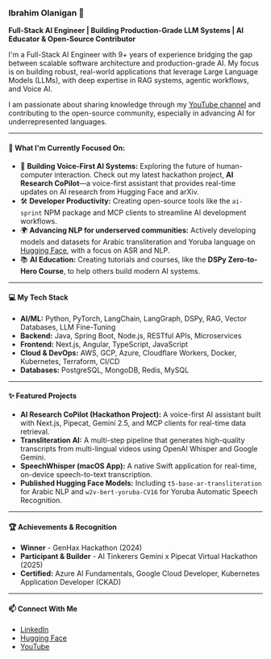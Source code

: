 ### Ibrahim Olanigan 👋

**Full-Stack AI Engineer | Building Production-Grade LLM Systems | AI Educator & Open-Source Contributor**

I'm a Full-Stack AI Engineer with 9+ years of experience bridging the gap between scalable software architecture and production-grade AI. My focus is on building robust, real-world applications that leverage Large Language Models (LLMs), with deep expertise in RAG systems, agentic workflows, and Voice AI.

I am passionate about sharing knowledge through my [YouTube channel](https://www.youtube.com/@IbrahimOlanigan) and contributing to the open-source community, especially in advancing AI for underrepresented languages.

---

#### 🔭 What I'm Currently Focused On:

*   🚀 **Building Voice-First AI Systems:** Exploring the future of human-computer interaction. Check out my latest hackathon project, **AI Research CoPilot**—a voice-first assistant that provides real-time updates on AI research from Hugging Face and arXiv.
*   🛠️ **Developer Productivity:** Creating open-source tools like the `ai-sprint` NPM package and MCP clients to streamline AI development workflows.
*   🌍 **Advancing NLP for underserved communities:** Actively developing models and datasets for Arabic transliteration and Yoruba language on [Hugging Face](https://huggingface.co/olanigan), with a focus on ASR and NLP.
*   📚 **AI Education:** Creating tutorials and courses, like the **DSPy Zero-to-Hero Course**, to help others build modern AI systems.

---

#### 💻 My Tech Stack

*   **AI/ML:** Python, PyTorch, LangChain, LangGraph, DSPy, RAG, Vector Databases, LLM Fine-Tuning
*   **Backend:** Java, Spring Boot, Node.js, RESTful APIs, Microservices
*   **Frontend:** Next.js, Angular, TypeScript, JavaScript
*   **Cloud & DevOps:** AWS, GCP, Azure, Cloudflare Workers, Docker, Kubernetes, Terraform, CI/CD
*   **Databases:** PostgreSQL, MongoDB, Redis, MySQL

---

#### ✨ Featured Projects

*   **AI Research CoPilot (Hackathon Project):** A voice-first AI assistant built with Next.js, Pipecat, Gemini 2.5, and MCP clients for real-time data retrieval.
*   **Transliteration AI:** A multi-step pipeline that generates high-quality transcripts from multi-lingual videos using OpenAI Whisper and Google Gemini.
*   **SpeechWhisper (macOS App):** A native Swift application for real-time, on-device speech-to-text transcription.
*   **Published Hugging Face Models:** Including `t5-base-ar-transliteration` for Arabic NLP and `w2v-bert-yoruba-CV16` for Yoruba Automatic Speech Recognition.

---

#### 🏆 Achievements & Recognition

*   **Winner** - GenHax Hackathon (2024)
*   **Participant & Builder** - AI Tinkerers Gemini x Pipecat Virtual Hackathon (2025)
*   **Certified:** Azure AI Fundamentals, Google Cloud Developer, Kubernetes Application Developer (CKAD)

---

#### 📫 Connect With Me

*   [LinkedIn](https://www.linkedin.com/in/olanigan/)
*   [Hugging Face](https://huggingface.co/olanigan)
*   [YouTube](https://www.youtube.com/@IbrahimOlanigan)
